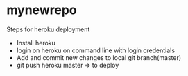 # mynewrepo

Steps for heroku deployment
 * Install heroku
 * login on heroku on command line with login credentials
 * Add and commit new changes to local git branch(master)
 * git push heroku master => to deploy

